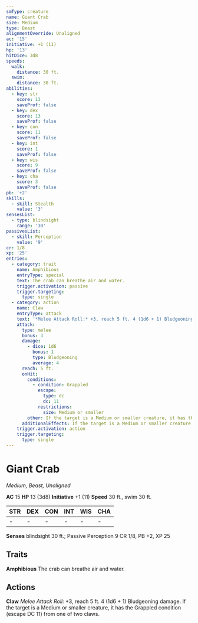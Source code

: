 ```yaml
---
smType: creature
name: Giant Crab
size: Medium
type: Beast
alignmentOverride: Unaligned
ac: '15'
initiative: +1 (11)
hp: '13'
hitDice: 3d8
speeds:
  walk:
    distance: 30 ft.
  swim:
    distance: 30 ft.
abilities:
  - key: str
    score: 13
    saveProf: false
  - key: dex
    score: 13
    saveProf: false
  - key: con
    score: 11
    saveProf: false
  - key: int
    score: 1
    saveProf: false
  - key: wis
    score: 9
    saveProf: false
  - key: cha
    score: 3
    saveProf: false
pb: '+2'
skills:
  - skill: Stealth
    value: '3'
sensesList:
  - type: blindsight
    range: '30'
passivesList:
  - skill: Perception
    value: '9'
cr: 1/8
xp: '25'
entries:
  - category: trait
    name: Amphibious
    entryType: special
    text: The crab can breathe air and water.
    trigger.activation: passive
    trigger.targeting:
      type: single
  - category: action
    name: Claw
    entryType: attack
    text: '*Melee Attack Roll:* +3, reach 5 ft. 4 (1d6 + 1) Bludgeoning damage. If the target is a Medium or smaller creature, it has the Grappled condition (escape DC 11) from one of two claws.'
    attack:
      type: melee
      bonus: 3
      damage:
        - dice: 1d6
          bonus: 1
          type: Bludgeoning
          average: 4
      reach: 5 ft.
      onHit:
        conditions:
          - condition: Grappled
            escape:
              type: dc
              dc: 11
            restrictions:
              size: Medium or smaller
        other: If the target is a Medium or smaller creature, it has the Grappled condition (escape DC 11) from one of two claws.
      additionalEffects: If the target is a Medium or smaller creature, it has the Grappled condition (escape DC 11) from one of two claws.
    trigger.activation: action
    trigger.targeting:
      type: single
---
```


# Giant Crab
*Medium, Beast, Unaligned*

**AC** 15
**HP** 13 (3d8)
**Initiative** +1 (11)
**Speed** 30 ft., swim 30 ft.

| STR | DEX | CON | INT | WIS | CHA |
| --- | --- | --- | --- | --- | --- |
| - | - | - | - | - | - |

**Senses** blindsight 30 ft.; Passive Perception 9
CR 1/8, PB +2, XP 25

## Traits

**Amphibious**
The crab can breathe air and water.

## Actions

**Claw**
*Melee Attack Roll:* +3, reach 5 ft. 4 (1d6 + 1) Bludgeoning damage. If the target is a Medium or smaller creature, it has the Grappled condition (escape DC 11) from one of two claws.
